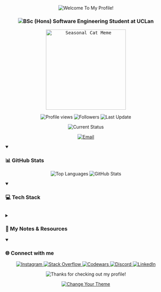 <!-- Welcome Section -->
<p align="center">
  <picture>
    <source media="(prefers-color-scheme: dark)" srcset="https://readme-typing-svg.demolab.com?font=Consolas&weight=100&size=30&pause=1000&color=56FF5A&center=true&vCenter=true&repeat=false&width=435&lines=Welcome+To+My+Profile!">
    <source media="(prefers-color-scheme: light)" srcset="https://readme-typing-svg.demolab.com?font=Consolas&weight=100&size=30&pause=1000&color=007BFF&center=true&vCenter=true&repeat=false&width=435&lines=Welcome+To+My+Profile!">
    <img src="https://readme-typing-svg.demolab.com?font=Consolas&weight=100&size=30&pause=1000&color=56FF5A&center=true&vCenter=true&repeat=false&width=435&lines=Welcome+To+My+Profile!" alt="Welcome To My Profile!">
  </picture>
</p>

<!-- Education Section -->
<h3 align="center">
  <picture>
    <source media="(prefers-color-scheme: dark)" srcset="https://readme-typing-svg.demolab.com?font=Consolas&weight=100&size=30&pause=1000&color=56FF5A&center=true&vCenter=true&repeat=false&width=635&lines=BSc+(Hons)+Software+Engineering+Student+at+UCLan">
    <source media="(prefers-color-scheme: light)" srcset="https://readme-typing-svg.demolab.com?font=Consolas&weight=100&size=30&pause=1000&color=007BFF&center=true&vCenter=true&repeat=false&width=635&lines=BSc+(Hons)+Software+Engineering+Student+at+UCLan">
    <img src="https://readme-typing-svg.demolab.com?font=Consolas&weight=100&size=30&pause=1000&color=007BFF&center=true&vCenter=true&repeat=false&width=635&lines=BSc+(Hons)+Software+Engineering+Student+at+UCLan" alt="BSc (Hons) Software Engineering Student at UCLan">
  </picture>
</h3>

<!-- Cat Meme Section -->
<p align="center">
  <kbd>
    <picture>
      <source media="(prefers-color-scheme: dark)" srcset="https://i.pinimg.com/originals/06/60/ef/0660efe82fa3da42ed56eef013171835.gif" width="250">
      <source media="(prefers-color-scheme: light)" srcset="https://media0.giphy.com/media/scZPhLqaVOM1qG4lT9/giphy.webp" width="250">
      <img src="https://media0.giphy.com/media/scZPhLqaVOM1qG4lT9/giphy.webp" width="250" alt="Seasonal Cat Meme">
    </picture>
  </kbd>
</p>

<!-- Quick Stats Section -->
<p align="center">
  <picture>
    <source media="(prefers-color-scheme: dark)" srcset="https://komarev.com/ghpvc/?username=themalevolentone1&label=Profile%20views&color=56FF5A&style=flat&base=0A0A0A">
    <source media="(prefers-color-scheme: light)" srcset="https://komarev.com/ghpvc/?username=themalevolentone1&label=Profile%20views&color=007BFF&style=flat&base=FFFFFF">
    <img src="https://komarev.com/ghpvc/?username=themalevolentone1&label=Profile%20views&color=56FF5A&style=flat&base=0A0A0A" alt="Profile views" />
  </picture>
  <picture>
    <source media="(prefers-color-scheme: dark)" srcset="https://img.shields.io/github/followers/themalevolentone1?label=Followers&style=flat&color=56FF5A&label_color=0A0A0A">
    <source media="(prefers-color-scheme: light)" srcset="https://img.shields.io/github/followers/themalevolentone1?label=Followers&style=flat&color=007BFF&label_color=FFFFFF">
    <img src="https://img.shields.io/github/followers/themalevolentone1?label=Followers&style=flat&color=56FF5A&label_color=0A0A0A" alt="Followers" />
  </picture>
  <picture>
    <source media="(prefers-color-scheme: dark)" srcset="https://img.shields.io/github/last-commit/themalevolentone1/themalevolentone1?label=Last%20Update&color=56FF5A&label_color=0A0A0A">
    <source media="(prefers-color-scheme: light)" srcset="https://img.shields.io/github/last-commit/themalevolentone1/themalevolentone1?label=Last%20Update&color=007BFF&label_color=FFFFFF">
    <img src="https://img.shields.io/github/last-commit/themalevolentone1/themalevolentone1?label=Last%20Update&color=56FF5A&label_color=0A0A0A" alt="Last Update" />
  </picture>
</p>

<!-- Current Status Section -->
<p align="center">
  <picture>
    <source media="(prefers-color-scheme: dark)" srcset="https://readme-typing-svg.demolab.com?font=Consolas&weight=500&size=20&pause=1000&color=56FF5A&center=true&vCenter=true&width=500&lines=Currently+learning+Flutter+development;Working+on+personal+projects;BSc+Software+Engineering+Student">
    <source media="(prefers-color-scheme: light)" srcset="https://readme-typing-svg.demolab.com?font=Consolas&weight=500&size=20&pause=1000&color=007BFF&center=true&vCenter=true&width=500&lines=Currently+learning+Flutter+development;Working+on+personal+projects;BSc+Software+Engineering+Student">
    <img src="https://readme-typing-svg.demolab.com?font=Consolas&weight=500&size=20&pause=1000&color=56FF5A&center=true&vCenter=true&width=500&lines=Currently+learning+Flutter+development;Working+on+personal+projects;BSc+Software+Engineering+Student" alt="Current Status">
  </picture>
</p>

<!-- Contact Info Section -->
<p align="center">
  <a href="mailto:kylerobinson1467@gmail.com">
    <picture>
      <source media="(prefers-color-scheme: dark)" srcset="https://img.shields.io/badge/Email-kylerobinson1467%40gmail.com-56FF5A?style=for-the-badge&logo=gmail&logoColor=FFFFFF&labelColor=0A0A0A">
      <source media="(prefers-color-scheme: light)" srcset="https://img.shields.io/badge/Email-kylerobinson1467%40gmail.com-007BFF?style=for-the-badge&logo=gmail&logoColor=FFFFFF&labelColor=FFFFFF">
      <img src="https://img.shields.io/badge/Email-kylerobinson1467%40gmail.com-56FF5A?style=for-the-badge&logo=gmail&logoColor=FFFFFF&labelColor=0A0A0A" alt="Email">
    </picture>
  </a>
</p>

<!-- GitHub Stats Section -->
<details open>
  <summary><h3>📊 GitHub Stats</h3></summary>
  <p align="center">
    <picture>
      <source media="(prefers-color-scheme: dark)" srcset="https://github-readme-stats-git-main-themalevolentone1s-projects.vercel.app/api/top-langs/?username=TheMalevolentOne1&layout=donut&show_icons=true&theme=github_dark&hide_border=true&bg_color=0A0A0A&icon_color=56FF5A&text_color=FFFFFF&title_color=56FF5A&count_private=true">
      <source media="(prefers-color-scheme: light)" srcset="https://github-readme-stats-git-main-themalevolentone1s-projects.vercel.app/api/top-langs/?username=TheMalevolentOne1&layout=donut&show_icons=true&theme=github_light&hide_border=true&bg_color=FFFFFF&icon_color=007BFF&text_color=000000&title_color=007BFF&count_private=true">
      <img src="https://github-readme-stats-git-main-themalevolentone1s-projects.vercel.app/api/top-langs/?username=TheMalevolentOne1&layout=donut&show_icons=true&theme=github_dark&hide_border=true&bg_color=0A0A0A&icon_color=56FF5A&text_color=FFFFFF&title_color=56FF5A&count_private=true" alt="Top Languages">
    </picture>
    <picture>
      <source media="(prefers-color-scheme: dark)" srcset="https://github-readme-stats.vercel.app/api?username=TheMalevolentOne1&show_icons=true&theme=github_dark&hide_border=true&bg_color=0A0A0A&icon_color=56FF5A&text_color=FFFFFF&title_color=56FF5A&count_private=true">
      <source media="(prefers-color-scheme: light)" srcset="https://github-readme-stats.vercel.app/api?username=TheMalevolentOne1&show_icons=true&theme=github_light&hide_border=true&bg_color=FFFFFF&icon_color=007BFF&text_color=000000&title_color=007BFF&count_private=true">
      <img src="https://github-readme-stats.vercel.app/api?username=TheMalevolentOne1&show_icons=true&theme=github_dark&hide_border=true&bg_color=0A0A0A&icon_color=56FF5A&text_color=FFFFFF&title_color=56FF5A&count_private=true" alt="GitHub Stats">
    </picture>
  </p>
</details>

<!-- Tech Stack Section -->
<details open>
  <summary><h3>💻 Tech Stack</h3></summary>
  <table align="center">
    <!-- [Previous table content remains unchanged] -->
  </table>
</details>

<!-- Notes Website Section -->
<details>
  <summary><h3>📝 My Notes & Resources</h3></summary>
  <p align="center">
    Explore my collection of notes on programming, software engineering, and more at <a href="https://themalevolentone1.github.io/My-Notes-Collection">My Notes Collection</a>.
  </p>
  <p align="center">
    <img src="https://via.placeholder.com/400x200.png?text=Notes+Collection+Screenshot" alt="Screenshot of Notes Collection" width="400">
  </p>
  <p align="center">
    <a href="https://themalevolentone1.github.io/My-Notes-Collection">
      <picture>
        <source media="(prefers-color-scheme: dark)" srcset="https://img.shields.io/badge/Notes_Collection-View_Online-56FF5A?style=for-the-badge&logo=github&logoColor=FFFFFF&labelColor=0A0A0A">
        <source media="(prefers-color-scheme: light)" srcset="https://img.shields.io/badge/Notes_Collection-View_Online-007BFF?style=for-the-badge&logo=github&logoColor=FFFFFF&labelColor=FFFFFF">
        <img src="https://img.shields.io/badge/Notes_Collection-View_Online-56FF5A?style=for-the-badge&logo=github&logoColor=FFFFFF&labelColor=0A0A0A" alt="Notes Collection">
      </picture>
    </a>
  </p>
</details>

<!-- Connections Section -->
<details open>
  <summary><h3>🌐 Connect with me</h3></summary>
  <p align="center">
    <a href="https://www.instagram.com/KCR_250904" target="_blank" rel="noopener noreferrer">
      <picture>
        <source media="(prefers-color-scheme: dark)" srcset="https://img.shields.io/badge/Instagram-56FF5A?style=for-the-badge&logo=instagram&logoColor=FFFFFF&labelColor=0A0A0A">
        <source media="(prefers-color-scheme: light)" srcset="https://img.shields.io/badge/Instagram-007BFF?style=for-the-badge&logo=instagram&logoColor=FFFFFF&labelColor=FFFFFF">
        <img src="https://img.shields.io/badge/Instagram-56FF5A?style=for-the-badge&logo=instagram&logoColor=FFFFFF&labelColor=0A0A0A" alt="Instagram">
      </picture>
    </a>
    <a href="https://stackoverflow.com/users/17998613/the-malevolent-one" target="_blank" rel="noopener noreferrer">
      <picture>
        <source media="(prefers-color-scheme: dark)" srcset="https://img.shields.io/badge/Stack_Overflow-56FF5A?style=for-the-badge&logo=stackoverflow&logoColor=FFFFFF&labelColor=0A0A0A">
        <source media="(prefers-color-scheme: light)" srcset="https://img.shields.io/badge/Stack_Overflow-007BFF?style=for-the-badge&logo=stackoverflow&logoColor=FFFFFF&labelColor=FFFFFF">
        <img src="https://img.shields.io/badge/Stack_Overflow-56FF5A?style=for-the-badge&logo=stackoverflow&logoColor=FFFFFF&labelColor=0A0A0A" alt="Stack Overflow">
      </picture>
    </a>
    <a href="https://www.codewars.com/users/The%20Malevolent%20One" target="_blank" rel="noopener noreferrer">
      <picture>
        <source media="(prefers-color-scheme: dark)" srcset="https://img.shields.io/badge/Codewars-56FF5A?style=for-the-badge&logo=codewars&logoColor=FFFFFF&labelColor=0A0A0A">
        <source media="(prefers-color-scheme: light)" srcset="https://img.shields.io/badge/Codewars-007BFF?style=for-the-badge&logo=codewars&logoColor=FFFFFF&labelColor=FFFFFF">
        <img src="https://img.shields.io/badge/Codewars-56FF5A?style=for-the-badge&logo=codewars&logoColor=FFFFFF&labelColor=0A0A0A" alt="Codewars">
      </picture>
    </a>
    <a href="https://discord.com/users/TheMalevolentOne1" target="_blank" rel="noopener noreferrer">
      <picture>
        <source media="(prefers-color-scheme: dark)" srcset="https://img.shields.io/badge/Discord-56FF5A?style=for-the-badge&logo=discord&logoColor=FFFFFF&labelColor=0A0A0A">
        <source media="(prefers-color-scheme: light)" srcset="https://img.shields.io/badge/Discord-007BFF?style=for-the-badge&logo=discord&logoColor=FFFFFF&labelColor=FFFFFF">
        <img src="https://img.shields.io/badge/Discord-56FF5A?style=for-the-badge&logo=discord&logoColor=FFFFFF&labelColor=0A0A0A" alt="Discord">
      </picture>
    </a>
    <a href="https://www.linkedin.com/in/kyle-robinson-dev/" target="_blank" rel="noopener noreferrer">
      <picture>
        <source media="(prefers-color-scheme: dark)" srcset="https://img.shields.io/badge/LinkedIn-56FF5A?style=for-the-badge&logo=linkedin&logoColor=FFFFFF&labelColor=0A0A0A">
        <source media="(prefers-color-scheme: light)" srcset="https://img.shields.io/badge/LinkedIn-007BFF?style=for-the-badge&logo=linkedin&logoColor=FFFFFF&labelColor=FFFFFF">
        <img src="https://img.shields.io/badge/LinkedIn-56FF5A?style=for-the-badge&logo=linkedin&logoColor=FFFFFF&labelColor=0A0A0A" alt="LinkedIn">
      </picture>
    </a>
  </p>
</details>

<!-- Closing Note Section -->
<p align="center">
  <picture>
    <source media="(prefers-color-scheme: dark)" srcset="https://readme-typing-svg.demolab.com?font=Consolas&weight=100&size=20&pause=1000&color=56FF5A&center=true&vCenter=true&repeat=false&width=435&lines=Thanks+for+checking+out+my+profile!">
    <source media="(prefers-color-scheme: light)" srcset="https://readme-typing-svg.demolab.com?font=Consolas&weight=100&size=20&pause=1000&color=007BFF&center=true&vCenter=true&repeat=false&width=435&lines=Thanks+for+checking+out+my+profile!">
    <img src="https://readme-typing-svg.demolab.com?font=Consolas&weight=100&size=20&pause=1000&color=56FF5A&center=true&vCenter=true&repeat=false&width=435&lines=Thanks+for+checking+out+my+profile!" alt="Thanks for checking out my profile!">
  </picture>
</p>

<p align="center">
  <a href="https://github.com/settings/appearance" target="_blank" rel="noopener noreferrer">
    <picture>
      <source media="(prefers-color-scheme: dark)" srcset="https://img.shields.io/badge/Change_Your_Theme-56FF5A?style=for-the-badge&logo=github&logoColor=FFFFFF&labelColor=0A0A0A">
      <source media="(prefers-color-scheme: light)" srcset="https://img.shields.io/badge/Change_Your_Theme-007BFF?style=for-the-badge&logo=github&logoColor=FFFFFF&labelColor=FFFFFF">
      <img src="https://img.shields.io/badge/Change_Your_Theme-56FF5A?style=for-the-badge&logo=github&logoColor=FFFFFF&labelColor=0A0A0A" alt="Change Your Theme">
    </picture>
  </a>
</p>

